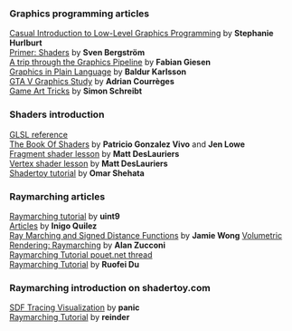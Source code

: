 ### Graphics programming articles

[Casual Introduction to Low-Level Graphics Programming](http://stephaniehurlburt.com/blog/2016/10/28/casual-introduction-to-low-level-graphics-programming) by **Stephanie Hurlburt**  
[Primer: Shaders](https://notes.underscorediscovery.com/shaders-a-primer/) by **Sven Bergström**  
[A trip through the Graphics Pipeline](https://fgiesen.wordpress.com/2011/07/09/a-trip-through-the-graphics-pipeline-2011-index/) by **Fabian Giesen**  
[Graphics in Plain Language](https://renderdoc.org/blog/Graphics-in-Plain-Language/) by **Baldur Karlsson**  
[GTA V Graphics Study](http://www.adriancourreges.com/blog/2015/11/02/gta-v-graphics-study/) by **Adrian Courrèges**  
[Game Art Tricks](https://simonschreibt.de/game-art-tricks/) by **Simon Schreibt**  

### Shaders introduction

[GLSL reference](http://www.shaderific.com/glsl/)  
[The Book Of Shaders](https://thebookofshaders.com) by **Patricio Gonzalez Vivo** and **Jen Lowe**  
[Fragment shader lesson]( https://github.com/Jam3/jam3-lesson-webgl-shader-intro) by **Matt DesLauriers**  
[Vertex shader lesson](https://github.com/Jam3/jam3-lesson-webgl-shader-threejs) by **Matt DesLauriers**  
[Shadertoy tutorial](http://gamedevelopment.tutsplus.com/tutorials/a-beginners-guide-to-coding-graphics-shaders--cms-23313) by **Omar Shehata**  

### Raymarching articles

[Raymarching tutorial]( http://9bitscience.blogspot.fr/2013/07/raymarching-distance-fields_14.html) by **uint9**  
[Articles]( http://iquilezles.org/www/index.htm) by **Inigo Quilez**  
[Ray Marching and Signed Distance Functions](http://jamie-wong.com/2016/07/15/ray-marching-signed-distance-functions/) by **Jamie Wong** 
[Volumetric Rendering: Raymarching](https://www.alanzucconi.com/2016/07/01/raymarching) by **Alan Zucconi**  
[Raymarching Tutorial pouet.net thread](http://www.pouet.net/topic.php?which=8177&page=1)  
[Raymarching Tutorial](http://blog.ruofeidu.com/tutorial-of-ray-casting-ray-tracing-and-ray-marching/) by **Ruofei Du**  

### Raymarching introduction on shadertoy.com
[SDF Tracing Visualization](https://www.shadertoy.com/view/lslXD8) by **panic**  
[Raymarching Tutorial](https://www.shadertoy.com/view/lslXD8) by **reinder**  